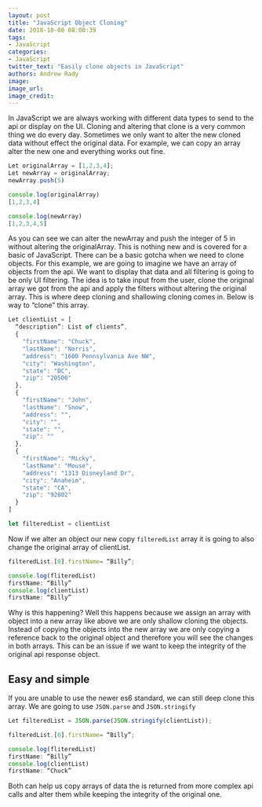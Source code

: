 ```yaml
---
layout: post
title: "JavaScript Object Cloning"
date: 2018-10-08 08:00:39
tags:
- JavaScript
categories:
- JavaScript
twitter_text: "Easily clone objects in JavaScript"
authors: Andrew Rady 
image: 
image_url:
image_credit:
---
```

In JavaScript we are always working with different data types to send to the api or display on the UI. Cloning and altering that clone is a very common thing we do every day. Sometimes we only want to alter the new cloned data without effect the original data. For example, we can copy an array alter the new one and everything works out fine.

```javascript
Let originalArray = [1,2,3,4];
Let newArray = originalArray;
newArray.push(5)

console.log(originalArray)
[1,2,3,4]

console.log(newArray)
[1,2,3,4,5]
```

As you can see we can alter the newArray and push the integer of 5 in without altering the originalArray. This is nothing new and is covered for a basic of JavaScript. There can be a basic gotcha when we need to clone objects. For this example, we are going to imagine we have an array of objects from the api. We want to display that data and all filtering is going to be only UI filtering. The idea is to take input from the user, clone the original array we got from the api and apply the filters without altering the original array. This is where deep cloning and shallowing cloning comes in.  Below is way to “clone” this array.

```javascript
Let clientList = [
  “description”: List of clients”,
  {
    "firstName": "Chuck",
    "lastName": "Norris",
    "address": "1600 Pennsylvania Ave NW",
    "city": "Washington",
    "state": "DC",
    "zip": "20500"
  },
  {
    "firstName": "John",
    "lastName": "Snow",
    "address": "",
    "city": "",
    "state": "",
    "zip": ""
  },
  {
    "firstName": "Micky",
    "lastName": "Mouse",
    "address": "1313 Disneyland Dr",
    "city": "Anaheim",
    "state": "CA",
    "zip": "92802"
  }
]

let filteredList = clientList
```

Now if we alter an object our new copy `filteredList` array it is going to also change the original array of clientList. 

```javascript
filteredList.[0].firstName= “Billy”;

console.log(fliteredList)
firstName: “Billy”
console.log(clientList)
firstName: “Billy”
```

Why is this happening? Well this happens because we assign an array with object into a new array like above we are only shallow cloning the objects. Instead of copying the objects into the new array we are only copying a reference back to the original object and therefore you will see the changes in both arrays. This can be an issue if we want to keep the integrity of the original api response object. 

## Easy and simple

If you are unable to use the newer es6 standard, we can still deep clone this array. We are going to use `JSON.parse` and `JSON.stringify`

```javascript
Let filteredList = JSON.parse(JSON.stringify(clientList));

filteredList.[0].firstName= “Billy”;

console.log(fliteredList)
firstName: “Billy”
console.log(clientList)
firstName: “Chuck”
```

Both can help us copy arrays of data the is returned from more complex api calls and alter them while keeping the integrity of the original one. 
